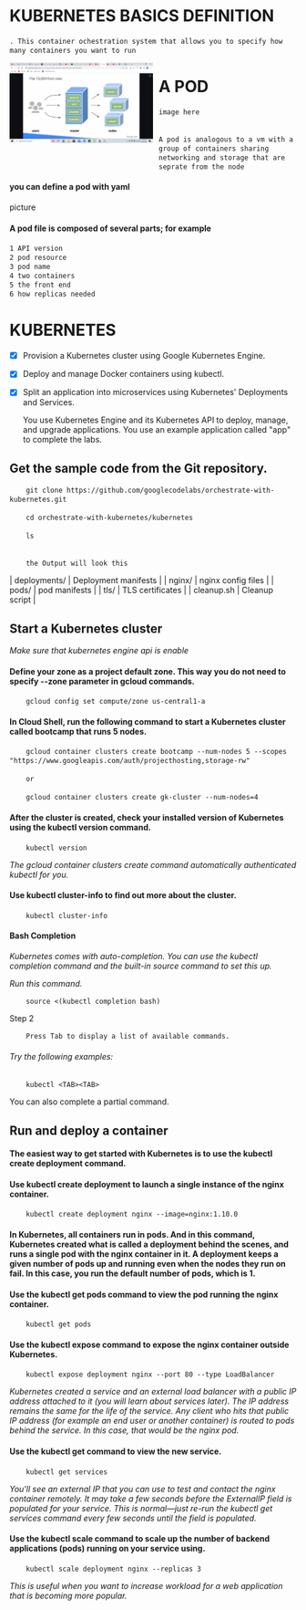 # KUBERNETES BASICS DEFINITION
    . This container ochestration system that allows you to specify how many containers you want to run

<!-- ![my image](images/2020-09-20.png)

!['my image'](images/2020-09-20.png) -->

<img src="images/2020-09-20.png"
     alt="Markdown Monster icon"
     style="float: left; margin-right: 10px; height:50%;width:50%;" />


# A POD 

    image here


    A pod is analogous to a vm with a group of containers sharing networking and storage that are seprate from the node 



####    you can define a pod with yaml

picture 


#### A pod file is composed of several parts; for example

    1 API version
    2 pod resource
    3 pod name
    4 two containers 
    5 the front end
    6 how replicas needed

#### 




# KUBERNETES


- [X] Provision a Kubernetes cluster using Google Kubernetes Engine.

- [X] Deploy and manage Docker containers using kubectl.

- [X] Split an application into microservices using Kubernetes' Deployments and Services.

    You use Kubernetes Engine and its Kubernetes API to deploy, manage, and upgrade applications. You use an example application called "app" to complete the labs.


##   Get the sample code from the Git repository.

        git clone https://github.com/googlecodelabs/orchestrate-with-kubernetes.git

        cd orchestrate-with-kubernetes/kubernetes

        ls

        
        the Output will look this


| deployments/ |  Deployment manifests |
| nginx/       | nginx config files    |
| pods/        | pod manifests         |
| tls/         |  TLS certificates     |
| cleanup.sh   | Cleanup script        |


## Start a Kubernetes cluster

_Make sure that kubernetes engine api is enable_

#### Define your zone as a project default zone. This way you do not need to specify --zone parameter in gcloud commands.

        gcloud config set compute/zone us-central1-a

####  In Cloud Shell, run the following command to start a Kubernetes cluster called bootcamp that runs 5 nodes.

        gcloud container clusters create bootcamp --num-nodes 5 --scopes "https://www.googleapis.com/auth/projecthosting,storage-rw"

        or

        gcloud container clusters create gk-cluster --num-nodes=4


#### After the cluster is created, check your installed version of Kubernetes using the kubectl version command.

      
        kubectl version

_The gcloud container clusters create command automatically authenticated kubectl for you._


#### Use kubectl cluster-info to find out more about the cluster.

        kubectl cluster-info


#### Bash Completion 
_Kubernetes comes with auto-completion. You can use the kubectl completion command and the built-in source command to set this up._


_Run this command._

        source <(kubectl completion bash)

Step 2

        Press Tab to display a list of available commands.

###### Try the following examples:

        kubectl <TAB><TAB>


You can also complete a partial command.


## Run and deploy a container
#### The easiest way to get started with Kubernetes is to use the kubectl create deployment command.


#### Use kubectl create deployment to launch a single instance of the nginx container.

        kubectl create deployment nginx --image=nginx:1.10.0

#### In Kubernetes, all containers run in pods. And in this command, Kubernetes created what is called a deployment behind the scenes, and runs a single pod with the nginx container in it. A deployment keeps a given number of pods up and running even when the nodes they run on fail. In this case, you run the default number of pods, which is 1.




#### Use the kubectl get pods command to view the pod running the nginx container.

        kubectl get pods



####   Use the kubectl expose command to expose the nginx container outside Kubernetes.

        kubectl expose deployment nginx --port 80 --type LoadBalancer

_Kubernetes created a service and an external load balancer with a public IP address attached to it (you will learn about services later). The IP address remains the same for the life of the service. Any client who hits that public IP address (for example an end user or another container) is routed to pods behind the service. In this case, that would be the nginx pod._


#### Use the kubectl get command to view the new service.

        kubectl get services


_You'll see an external IP that you can use to test and contact the nginx container remotely._
_It may take a few seconds before the ExternalIP field is populated for your service. This is normal—just re-run the kubectl get services command every few seconds until the field is populated._


#### Use the kubectl scale command to scale up the number of backend applications (pods) running on your service using.

        kubectl scale deployment nginx --replicas 3

_This is useful when you want to increase workload for a web application that is becoming more popular._





            



















